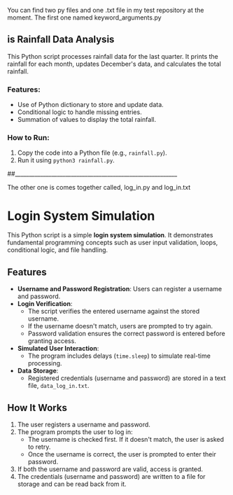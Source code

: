 You can find two py files and one .txt file in my test repository at the moment.
The first one named keyword_arguments.py
## is Rainfall Data Analysis
This Python script processes rainfall data for the last quarter. It prints the rainfall for each month, updates December's data, and calculates the total rainfall.

### Features:
- Use of Python dictionary to store and update data.
- Conditional logic to handle missing entries.
- Summation of values to display the total rainfall.

### How to Run:
1. Copy the code into a Python file (e.g., `rainfall.py`).
2. Run it using `python3 rainfall.py`.

##__________________________________________________________

The other one is comes together called, log_in.py and log_in.txt

# Login System Simulation

This Python script is a simple **login system simulation**. It demonstrates fundamental programming concepts such as user input validation, loops, conditional logic, and file handling.

## Features
- **Username and Password Registration**: Users can register a username and password.
- **Login Verification**:
  - The script verifies the entered username against the stored username.
  - If the username doesn't match, users are prompted to try again.
  - Password validation ensures the correct password is entered before granting access.
- **Simulated User Interaction**: 
  - The program includes delays (`time.sleep`) to simulate real-time processing.
- **Data Storage**: 
  - Registered credentials (username and password) are stored in a text file, `data_log_in.txt`.

## How It Works
1. The user registers a username and password.
2. The program prompts the user to log in:
   - The username is checked first. If it doesn't match, the user is asked to retry.
   - Once the username is correct, the user is prompted to enter their password.
3. If both the username and password are valid, access is granted.
4. The credentials (username and password) are written to a file for storage and can be read back from it.
